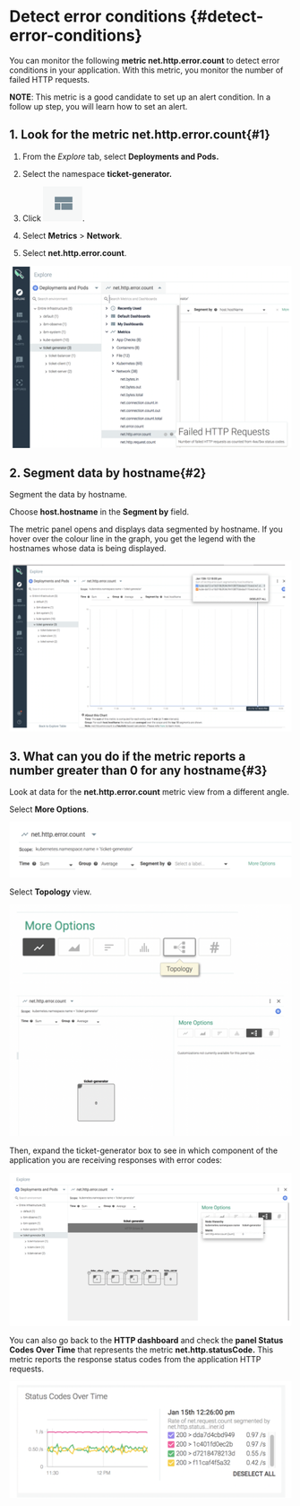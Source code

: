 # Detect error conditions {#detect-error-conditions}

You can monitor the following **metric net.http.error.count** to detect error conditions in your application. With this metric, you monitor the number of failed HTTP requests.

**NOTE**: This metric is a good candidate to set up an alert condition. In a follow up step, you will learn how to set an alert.

## 1. Look for the metric net.http.error.count{#1}

1. From the _Explore_ tab, select **Deployments and Pods.**

2. Select the namespace **ticket-generator.**

3. Click ![ ](../images/sysdig_img33a.png).

4. Select **Metrics** &gt; **Network**.

5. Select **net.http.error.count**.

![ ](../images/sysdig_img61.png)

## 2. Segment data by hostname{#2}

Segment the data by hostname.

Choose **host.hostname** in the **Segment by** field.

The metric panel opens and displays data segmented by hostname. If you hover over the colour line in the graph, you get the legend with the hostnames whose data is being displayed.

![ ](../images/sysdig_img62.png)

## 3. What can you do if the metric reports a number greater than 0 for any hostname{#3}

Look at data for the **net.http.error.count** metric view from a different angle.

Select **More Options**.

![ ](../images/sysdig_img64a.png)

Select **Topology** view.

![ ](../images/sysdig_img64.png)

Then, expand the ticket-generator box to see in which component of the application you are receiving responses with error codes:

![ ](../images/sysdig_img65.png)

You can also go back to the **HTTP dashboard** and check the **panel Status Codes Over Time** that represents the metric **net.http.statusCode.** This metric reports the response status codes from the application HTTP requests.

![ ](../images/sysdig_img63.png)
